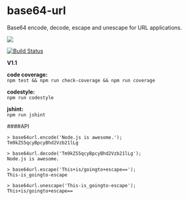 # base64-url

Base64 encode, decode, escape and unescape for URL applications.

<a href="https://nodei.co/npm/base64-url/"><img src="https://nodei.co/npm/base64-url.png?downloads=true"></a>

[![Build Status](https://travis-ci.org/joaquimserafim/base64-url.png?branch=master)](https://travis-ci.org/joaquimserafim/base64-url)


**V1.1**

**code coverage:**  
`npm test && npm run check-coverage && npm run coverage`

**codestyle:**  
`npm run codestyle`

**jshint:**     
`npm run jshint`


####API
    
	> base64url.encode('Node.js is awesome.');
	Tm9kZS5qcyBpcyBhd2Vzb21lLg

	> base64url.decode('Tm9kZS5qcyBpcyBhd2Vzb21lLg');
	Node.js is awesome.
 
	> base64url.escape('This+is/goingto+escape==');
	This-is_goingto-escape
  	
    > base64url.unescape('This-is_goingto-escape');
    This+is/goingto+escape==
  	
